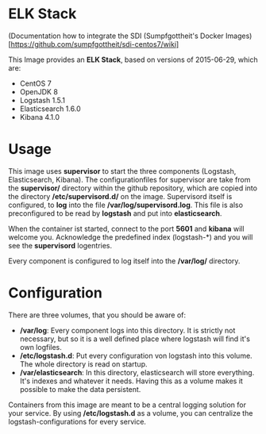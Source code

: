 ELK Stack
========

(Documentation how to integrate the SDI (Sumpfgottheit's Docker Images)[https://github.com/sumpfgottheit/sdi-centos7/wiki]

This Image provides an **ELK Stack**, based on versions of 2015-06-29, which are:

- CentOS 7
- OpenJDK 8
- Logstash 1.5.1
- Elasticsearch 1.6.0
- Kibana 4.1.0

Usage
=====

This image uses **supervisor** to start the three components (Logstash, Elasticsearch, Kibana). The configurationfiles for supervisor are take from the **supervisor/** directory within the github repository, which are copied into the directory **/etc/supervisord.d/** on the image. Supervisord itself is configured, to **log** into the file **/var/log/supervisord.log**. This file is also preconfigured to be read by **logstash** and put into **elasticsearch**. 

When the container ist started, connect to the port **5601** and **kibana** will welcome you. Acknowledge the predefined index (logstash-\*) and you will see the **supervisord** logentries.

Every component is configured to log itself into the **/var/log/** directory.

Configuration
===========

There are three volumes, that you should be aware of:

- **/var/log**: Every component logs into this directory. It is strictly not necessary, but so it is a well defined place where logstash will find it's own logfiles.
- **/etc/logstash.d**: Put every configuration von logstash into this volume. The whole directory is read on startup.
- **/var/elasticsearch**: In this directory, elasticsearch will store everything. It's indexes and whatever it needs. Having this as a volume makes it possible to make the data persistent.

Containers from this image are meant to be a central logging solution for your service. By using **/etc/logstash.d** as a volume, you can centralize the logstash-configurations for every service.

